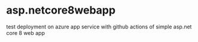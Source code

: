 # asp.netcore8webapp
test deployment on azure app service with github actions of simple asp.net core 8 web app
